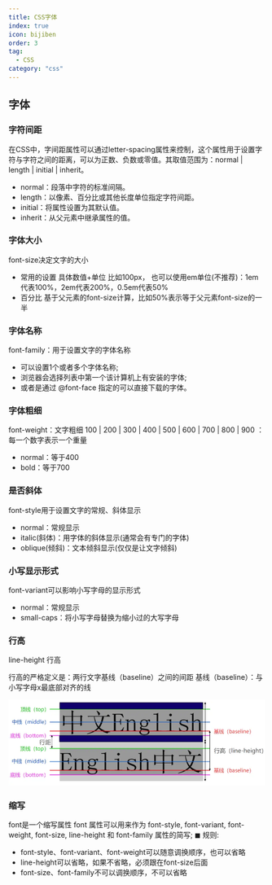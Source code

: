 ```yaml
---
title: CSS字体
index: true
icon: bijiben
order: 3
tag:
  - CSS
category: "css"
---
```




## 字体



### 字符间距

在CSS中，字间距属性可以通过letter-spacing属性来控制，这个属性用于设置字符与字符之间的距离，可以为正数、负数或零值。其取值范围为：normal | length | initial | inherit。

- normal：段落中字符的标准间隔。
- length：以像素、百分比或其他长度单位指定字符间距。
- initial：将属性设置为其默认值。
- inherit：从父元素中继承属性的值。



### 字体大小

font-size决定文字的大小

-  常用的设置
   具体数值+单位 比如100px， 也可以使用em单位(不推荐)：1em代表100%，2em代表200%，0.5em代表50%
- 百分比   基于父元素的font-size计算，比如50%表示等于父元素font-size的一半

### 字体名称

font-family：用于设置文字的字体名称

- 可以设置1个或者多个字体名称;
- 浏览器会选择列表中第一个该计算机上有安装的字体;
- 或者是通过 @font-face 指定的可以直接下载的字体。

### 字体粗细

font-weight：文字粗细
100 | 200 | 300 | 400 | 500 | 600 | 700 | 800 | 900 ：每一个数字表示一个重量

-  normal：等于400
-  bold：等于700

### 是否斜体


font-style用于设置文字的常规、斜体显示

-  normal：常规显示
-  italic(斜体)：用字体的斜体显示(通常会有专门的字体)
-  oblique(倾斜)：文本倾斜显示(仅仅是让文字倾斜)

### 小写显示形式

font-variant可以影响小写字母的显示形式
- normal：常规显示
- small-caps：将小写字母替换为缩小过的大写字母

### 行高

line-height 行高

行高的严格定义是：两行文字基线（baseline）之间的间距
基线（baseline）：与小写字母x最底部对齐的线



![文字基线](./assets/01-01文字基线.webp)



### 缩写

font是一个缩写属性
font 属性可以用来作为 font-style, font-variant, font-weight, font-size, line-height 和 font-family 属性的简写;
◼ 规则:

- font-style、font-variant、font-weight可以随意调换顺序，也可以省略
- line-height可以省略，如果不省略，必须跟在font-size后面
- font-size、font-family不可以调换顺序，不可以省略
